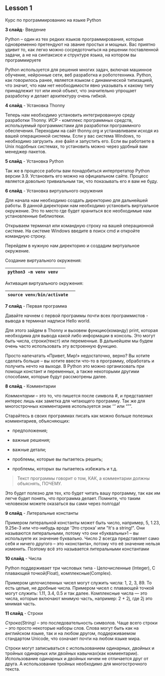 ## Lesson 1

Курс по программированию на языке Python 

**3 слайд**- Введение

Python – один из тех редких языков программирования, которые одновременно претендуют на звание простых и мощных. Вас приятно удивит то, как легко можно сосредоточиться на решении поставленной задачи, а не на синтаксисе и структуре языка, на котором вы программируете

Python используется для решения многих задач, включая машинное обучение, нейронные сети, веб разработка и робототехника. Python, как говорилось ранее, является языком с динамической типизацией, что значит, что нам нет необходимости явно указывать к какому типу принадлежит тот или иной объект, что значительно упрощает разработку и делает архитектуру очень гибкой.

**4 cлайд** - Установка Thonny

Теперь нам необходимо установить интегрированную среду разработки Thonny. ИСР - комплекс программных средств, используемый программистами для разработки программного обеспечения. Переходим на сайт thonny.org и устанавливаем исходя из вашей операционной системы. Если у вас система Windows, то необходимо загрузить .exe файл и запустить его. Если вы работаете в Unix подобных системах, то установить можно через удобный вам менеджер пакетов.

**5 слайд** - Установка Python

Так же в процессе работы вам понадобиться интерпретатор Python версии 3.9. Установить его можно на официальном сайте. Процесс является довольно тривиальным так, что показывать его я вам не буду.

**6 слайд** - Установка виртуального окружения

Для начала нам необходимо создать директорию для дальнейшей работы. В данной директории нам необходимо установить виртуальное окружение. Это то место где будет храниться все необходимые нам установленные библиотеки.

Открываем терминал или командную строку на вашей операционной системе. На системе Windows введите в поиск cmd и откройте командную строку.

Перейдем в нужную нам директорию и создадим виртуальное окружение.

Создание виртуального окружения:

| ``python3 -m venv venv`` |      |
| ------------------------ | ---- |

Активация виртуального окружения:

| ``source venv/bin/activate`` |      |
| ---------------------------- | ---- |



**7 слайд** - Первая программа

Давайте начнем с первой программы почти всех программистов - вывода в терминал надписи Hello world.

Для этого зайдем в Thonny и вызовем функцию(команду) print, которая необходима для вывода какой либо информации в консоль. Это могут быть числа, строки(текст) или переменные. В дальнейшем мы будем очень часто использовать эту встроенную функцию.

Просто напечатать «Привет, Мир!» недостаточно, верно? Вы хотите сделать больше – вы хотите ввести что-то в программу, обработать и получить нечто на выходе. В Python это можно организовать при помощи констант и переменных, а также некоторыми другими способами, которые будут рассмотрены далее.

**8 слайд** - Комментарии

*Комментарии* – это то, что пишется после символа #, и представляет интерес лишь как заметка для читающего программу. Так же для многострочных комментариев используется знак ‘‘’ или “””.

Старайтесь в своих программах писать как можно больше полезных комментариев, объясняющих: 

- предположения; 

- важные решения; 

- важные детали;

- проблемы, которые вы пытаетесь решить;

- проблемы, которых вы пытаетесь избежать и т.д. 

>  Текст программы говорит о том, КАК, а комментарии должны объяснять, ПОЧЕМУ.

 Это будет полезно для тех, кто будет читать вашу программу, так как им легче будет понять, что программа делает. Помните, что таким человеком можете оказаться вы сами через полгода!

**9 слайд** - Литеральные константы

Примером литеральной константы может быть число, например, 5, 1.23, 9.25e-3 или что-нибудь вроде 'Это строка' или "It's a string!". Они называются литеральными, потому что они «буквальны»1 – вы используете их значение буквально. Число 2 всегда представляет само себя и ничего другого – это «константа», потому что её значение нельзя изменить. Поэтому всё это называется литеральными константами

**10 слайд** - Числа

Python поддерживает три числовых типа - Целочисленные (Integer), С плавающей точкой(Float), комплексные(Complex).

Примером целочисленных чисел могут служить числа: 1, 2, 3, 89. То есть целые, не дробные числа. Примером чисел с плавающей точкой могут служить: 1.11, 3.4, 0.5 и так далее. Комплексные числа — это числа, которые включают мнимую часть, например: 2 + 2j, где 2j это мнимая часть.

**11 слайд** - Строки

*Строка(String)* – это последовательность символов. Чаще всего строки – это просто некоторые наборы слов. Слова могут быть как на английском языке, так и на любом другом, поддерживаемом стандартом Unicode, что означает почти на любом языке мира.

Строки могут записываться с использованием одинарных, двойных и тройных одинарных или двойных кавычках(как комментарии). Использование одинарных и двойных ничем не отличается друг от друга. А использование тройных необходимо для многострочного текста.



